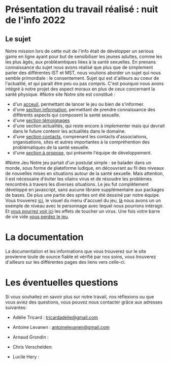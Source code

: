 # Présentation du travail réalisé : nuit de l'info 2022
## Le sujet
Notre mission lors de cette nuit de l'info était de développer un serious game en ligne ayant pour but de sensibiliser les jeunes adultes, comme les les plus âgés, aux probléamtiques liées à la santé sexuelles.
En prenans connaissance du sujet nous avons réalisé que plus que de simplement parler des différentes IST et MST, nous voulions aborder un sujet qui nous semble primordiale : le consentement. Sujet qui est d'ailleurs au coeur de l'actualité, et qui paraît être peu ou pas compris. C'est pourquoi nous avons intégré à notre projet des aspect moraux en plus de ceux concernant la santé physique.
#Notre site
Notre site est constitué :
- d'un [acceuil](https://), permettant de lancer le jeu ou bien de s'informer.
- d'une [section information](https://), permettant de prendre connaissance des différents aspects qui composent la santé sexuelle.
- d'une [section témoignages](https://)
- d'une section actualités, qui reste encore à implementer mais qui devrait dans le future contenir les actualités dans le domaine.
- d'une [section contacts](https://), comprenant les contacts d'associations, organisations, sites et autres importantes à la compréhention des problématiques de la santé sexuelle.
- d'une [section à propose](https://), qui présente l'équipe de développement.

#Notre Jeu
Notre jeu partait d'un postulat simple : se balader dans un monde, sous forme de plateforme ludique, en découvrant au fil des niveaux de nouvelles mises en situations autour de la santé sexuelle. Mais attention, il est nécessaire d'éviter les vilains virus et de résoudre les problèmes rencontrés à travers les diverses situations.
Le jeu fut complètement développé en javascript, sans aucune libraire supplémentaire aux packages de bases. De plus une partie des sprites ont été dessiné par notre équipe.
Vous trouverez [ici](), le visuel du menu d'accueil du jeu, [là]() nous avons un un exemple de niveau avec le personnage avec lequel nous pourrons intéragir. Et [vous pourrez voir ici]() les effets de toucher un virus. Une fois votre barre de vie vide [vous perdez le jeu]().

# La documentation 

La documentation et les informations que vous trouverez sur le site provienne toute de source fiable et vérifié par nos soins, vous trouverez d'ailleurs sur les différentes pages des liens vers celle-ci.

# Les éventuelles questions 

Si vous souhaitez en savoir plus sur notre travail, nos réflexions ou que vous aviez des questions, vous pouvez nous contacter grâce aux adresses suivantes:

- Adélie Tricard : tricardadelie@gmail.com

- Antoine Levanen : antoinelevanen@gmail.com

- Arnaud Grondin : 
    
- Chris Verschelden: 

- Lucile Hery :
